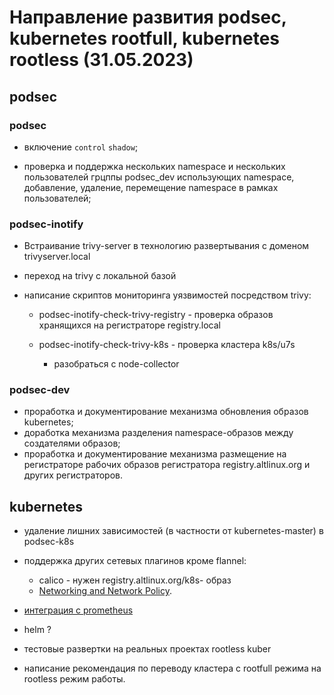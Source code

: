 # Направление развития podsec, kubernetes rootfull, kubernetes rootless (31.05.2023)

## podsec

### podsec

- включение `control` `shadow`;

- проверка и поддержка нескольких namespace и нескольких пользователей грцппы podsec_dev использующих namespace, добавление, удаление, перемещение namespace в рамках пользователей;

### podsec-inotify

- Встраивание trivy-server в технологию развертывания с доменом trivyserver.local

- переход на trivy с локальной базой

- написание скриптов мониторинга уязвимостей посредством trivy:

  * podsec-inotify-check-trivy-registry - проверка образов хранящихся на регистраторе registry.local

  * podsec-inotify-check-trivy-k8s - проверка кластера k8s/u7s

    - разобраться с node-collector 

### podsec-dev

- проработка и документирование механизма обновления образов kubernetes;
- доработка механизма разделения namespace-образов между создателями образов; 
- проработка и документирование механизма размещение на регистраторе рабочих образов регистратора registry.altlinux.org и других регистраторов.

## kubernetes

- удаление лишних зависимостей (в частности от kubernetes-master) в podsec-k8s

- поддержка других сетевых плагинов кроме flannel:
  * calico - нужен registry.altlinux.org/k8s- образ
  * [Networking and Network Policy](https://kubernetes.io/docs/concepts/cluster-administration/addons/#networking-and-network-policy).

- [интеграция с prometheus](https://kubernetes.io/docs/concepts/cluster-administration/addons/#networking-and-network-policy)

- helm ?

- тестовые развертки на реальных проектах rootless kuber

- написание рекомендация по переводу кластера с rootfull режима на rootless режим работы.

